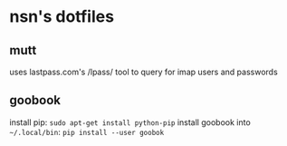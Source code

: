 nsn's dotfiles
==============

mutt
----
uses lastpass.com's /lpass/ tool to query for imap users and passwords


goobook
-------
install pip:
`sudo apt-get install python-pip`
install goobook into `~/.local/bin`:
`pip install --user goobok`


